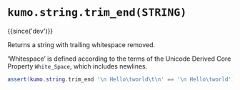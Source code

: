 # `kumo.string.trim_end(STRING)`

{{since('dev')}}

Returns a string with trailing whitespace removed.

‘Whitespace’ is defined according to the terms of the Unicode Derived Core
Property `White_Space`, which includes newlines.

```lua
assert(kumo.string.trim_end '\n Hello\tworld\t\n' == '\n Hello\tworld')
```


